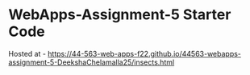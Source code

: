 # WebApps-Assignment-5 Starter Code
Hosted at -  https://44-563-web-apps-f22.github.io/44563-webapps-assignment-5-DeekshaChelamalla25/insects.html
